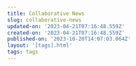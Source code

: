```yaml
---
title: Collaborative News
slug: collaborative-news
updated-on: '2023-04-21T07:16:48.559Z'
created-on: '2023-04-21T07:16:48.559Z'
published-on: '2023-10-20T14:07:03.064Z'
layout: '[tags].html'
tags: tags
---
```



